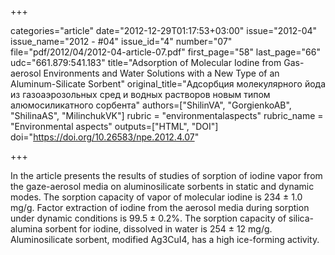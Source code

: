 +++

categories="article"
date="2012-12-29T01:17:53+03:00"
issue="2012-04"
issue_name="2012 - #04"
issue_id="4"
number="07"
file="pdf/2012/04/2012-04-article-07.pdf"
first_page="58"
last_page="66"
udc="661.879:541.183"
title="Adsorption of Molecular Iodine from Gas-aerosol Environments and Water Solutions with a New Type of an Aluminum-Silicate Sorbent"
original_title="Адсорбция молекулярного йода из газоаэрозольных сред и водных растворов новым типом алюмосиликатного сорбента"
authors=["ShilinVA", "GorgienkoAB", "ShilinaAS", "MilinchukVK"]
rubric = "environmentalaspects"
rubric_name = "Environmental aspects"
outputs=["HTML", "DOI"]
doi="https://doi.org/10.26583/npe.2012.4.07"

+++

In the article presents the results of studies of sorption of iodine vapor from the gaze-aerosol media on aluminosilicate sorbents in static and dynamic modes. The sorption capacity of vapor of molecular iodine is 234 ± 1.0 mg/g. Factor extraction of iodine from the aerosol media during sorption under dynamic conditions is 99.5 ± 0.2%. The sorption capacity of silica-alumina sorbent for iodine, dissolved in water is 254 ± 12 mg/g. Aluminosilicate sorbent, modified Ag3CuI4, has a high ice-forming activity.